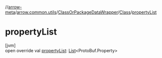 //[arrow-meta](../../../../index.md)/[arrow.common.utils](../../index.md)/[ClassOrPackageDataWrapper](../index.md)/[Class](index.md)/[propertyList](property-list.md)

# propertyList

[jvm]\
open override val [propertyList](property-list.md): [List](https://kotlinlang.org/api/latest/jvm/stdlib/kotlin.collections/-list/index.html)&lt;ProtoBuf.Property&gt;
